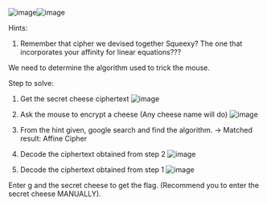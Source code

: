 ![image](https://github.com/user-attachments/assets/4c562c5e-f23b-4145-92a2-ae00104a65ca)![image](https://github.com/user-attachments/assets/34854329-e06c-4ff6-acdc-145dd6bf50f3)

Hints:
1. Remember that cipher we devised together Squeexy? The one that incorporates your affinity for linear equations???

We need to determine the algorithm used to trick the mouse.

Step to solve:
1. Get the secret cheese ciphertext
![image](https://github.com/user-attachments/assets/bfd0f0d8-48a6-4132-97c5-7006622d0bf7)

2. Ask the mouse to encrypt a cheese (Any cheese name will do)
![image](https://github.com/user-attachments/assets/079bf568-e27a-4bf0-8429-ac613306ff04)

3. From the hint given, google search and find the algorithm.
-> Matched result: Affine Cipher

4. Decode the ciphertext obtained from step 2
![image](https://github.com/user-attachments/assets/12705a87-93f9-4801-b62a-39bd112ec51d)

5. Decode the ciphertext obtained from step 1
![image](https://github.com/user-attachments/assets/4947931a-3e95-48b7-b5f0-4c8040611d8d)

Enter g and the secret cheese to get the flag. (Recommend you to enter the secret cheese MANUALLY).
